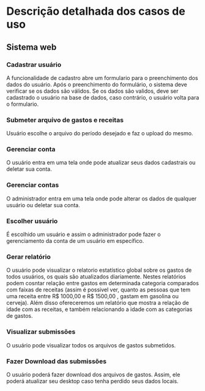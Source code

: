 # Descrição detalhada dos casos de uso

## Sistema web

### Cadastrar usuário 

A funcionalidade de cadastro abre um formulario para o preenchimento dos dados do usuário. Após o preenchimento do formulário, o sistema deve verificar se os dados são válidos. Se os dados são validos, deve ser cadastrado o usuário na base de dados, caso contrário, o usuário volta para o formulario.

### Submeter arquivo de gastos e receitas

Usuário escolhe o arquivo do período desejado e faz o upload do mesmo.

### Gerenciar conta

O usuário entra em uma tela onde pode atualizar seus dados cadastrais ou deletar sua conta.

### Gerenciar contas

O administrador entra em uma tela onde pode alterar os dados de qualquer usuário ou deletar sua conta.


### Escolher usuário

É escolhido um usuário e assim o administrador pode fazer o gerenciamento da conta de um usuário em específico. 

### Gerar relatório

O usuário pode visualizar o relatorio estatístico global sobre os gastos de todos usuários, os quais são atualizados diariamente. Nestes relatórios podem cosntar relação entre gastos em determinada categoria comparados com faixas de receitas (assim é possivel ver, quanto as pessoas que tem uma receita entre R$ 1000,00 e R$ 1500,00 , gastam em gasolina ou cerveja). Além disso ofereceremos um relatório que mostra a relação de idade com as receitas, e também relacionando a idade com as categorias de gastos.  

### Visualizar submissões

O usuário pode visualizar todos os arquivos de gastos submetidos.

### Fazer Download das submissões

O usuário poderá fazer download dos arquivos de gastos. Assim, ele poderá atualizar seu desktop caso tenha perdido seus dados locais. 

